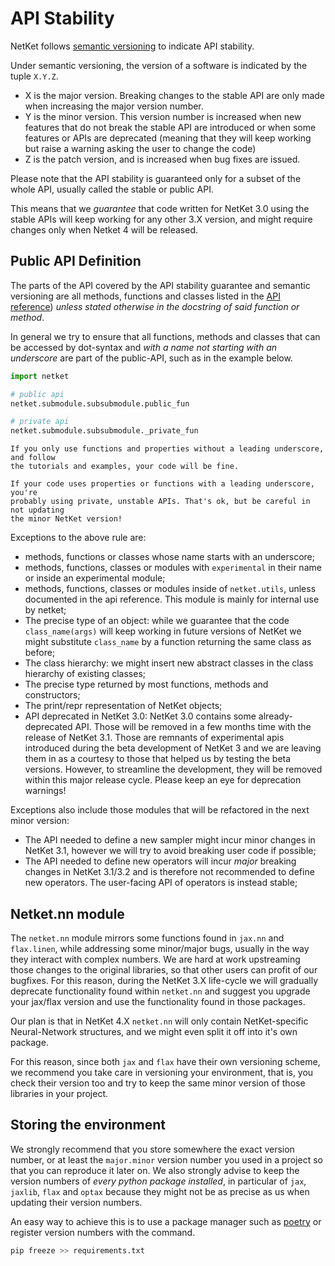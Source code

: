 # API Stability

NetKet follows [semantic versioning](https://semver.org) to indicate API stability.

Under semantic versioning, the version of a software is indicated by the tuple `X.Y.Z`.
 - X is the major version. Breaking changes to the stable API are only made when increasing
 the major version number.
 - Y is the minor version. This version number is increased when new features that do not
 break the stable API are introduced or when some features or APIs are deprecated (meaning
 that they will keep working but raise a warning asking the user to change the code)
 - Z is the patch version, and is increased when bug fixes are issued.

Please note that the API stability is guaranteed only for a subset of the whole API, usually
called the stable or public API.

This means that we *guarantee* that code written for NetKet 3.0 using the stable APIs will 
keep working for any other 3.X version, and might require changes only when Netket 4 will 
be released.

## Public API Definition

The parts of the API covered by the API stability guarantee and semantic versioning are all methods, functions and classes listed in the [API reference](netket_api)) *unless stated otherwise in the docstring of said function or method*.

In general we try to ensure that all functions, methods and classes that can be accessed by 
dot-syntax and *with a name not starting with an underscore* are part of the public-API, 
such as in the example below.

```python
import netket 

# public api
netket.submodule.subsubmodule.public_fun

# private api
netket.submodule.subsubmodule._private_fun
```

```{warning}
If you only use functions and properties without a leading underscore, and follow
the tutorials and examples, your code will be fine.

If your code uses properties or functions with a leading underscore, you're 
probably using private, unstable APIs. That's ok, but be careful in not updating
the minor NetKet version!
```

Exceptions to the above rule are:

 - methods, functions or classes whose name starts with an underscore;
 - methods, functions, classes or modules with `experimental` in their name or
 inside an experimental module;
 - methods, functions, classes or modules inside of `netket.utils`, unless 
 documented in the api reference. This module is mainly for internal use by netket;
 - The precise type of an object: while we guarantee that the code `class_name(args)`
 will keep working in future versions of NetKet we might substitute `class_name` by
 a function returning the same class as before;
 - The class hierarchy: we might insert new abstract classes in the class hierarchy 
 of existing classes;
 - The precise type returned by most functions, methods and constructors;
 - The print/repr representation of NetKet objects;
 - API deprecated in NetKet 3.0: NetKet 3.0 contains some already-deprecated API.
 Those will be removed in a few months time with the release of NetKet 3.1. Those are
 remnants of experimental apis introduced during the beta development of NetKet 3 and
 we are leaving them in as a courtesy to those that helped us by testing the beta versions.
 However, to streamline the development, they will be removed within this major release cycle.
 Please keep an eye for deprecation warnings!


Exceptions also include those modules that will be refactored in the next minor version:

 - The API needed to define a new sampler might incur minor changes in NetKet 3.1, however
 we will try to avoid breaking user code if possible;
 - The API needed to define new operators will incur *major* breaking changes in NetKet 
 3.1/3.2 and is therefore not recommended to define new operators. The user-facing API
 of operators is instead stable;

## Netket.nn module

The `netket.nn` module mirrors some functions found in `jax.nn` and `flax.linen`, while
addressing some minor/major bugs, usually in the way they interact with complex numbers.
We are hard at work upstreaming those changes to the original libraries, so that other 
users can profit of our bugfixes.
For this reason, during the NetKet 3.X life-cycle we will gradually deprecate functionality
found within `netket.nn` and suggest you upgrade your jax/flax version and use the functionality
found in those packages.

Our plan is that in NetKet 4.X `netket.nn` will only contain NetKet-specific Neural-Network
structures, and we might even split it off into it's own package.

For this reason, since both `jax` and `flax` have their own versioning scheme, we recommend
you take care in versioning your environment, that is, you check their version too and 
try to keep the same minor version of those libraries in your project.


## Storing the environment

We strongly recommend that you store somewhere the exact version number, or at least the
`major.minor` version number you used in a project so that you can reproduce it later on.
We also strongly advise to keep the version numbers of *every python package installed*, in
particular of `jax`, `jaxlib`, `flax` and `optax` because they might not be as precise as
us when updating their version numbers.

An easy way to achieve this is to use a package manager such as [poetry](https://python-poetry.org) 
or register version numbers with the command.

```bash
pip freeze >> requirements.txt
```

